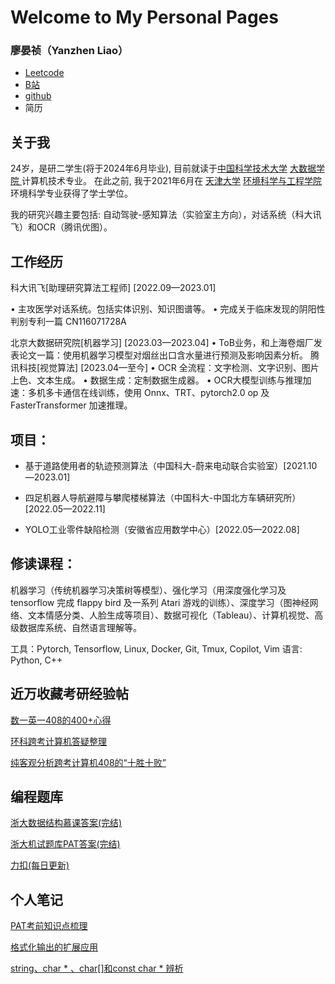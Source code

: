 # Welcome to My Personal Pages

### 廖晏祯（Yanzhen Liao）

* [Leetcode](https://leetcode.cn/u/mhhhaster/)
* [B站](https://space.bilibili.com/4844645)
* [github](https://github.com/Mhhhaster)
* 简历

## 关于我

24岁，是研二学生(将于2024年6月毕业), 目前就读于[中国科学技术大学](https://www.ustc.edu.cn/) [大数据学院 ](https://sds.ustc.edu.cn/)计算机技术专业。 在此之前, 我于2021年6月在 [天津大学](http://www.tju.edu.cn/) [环境科学与工程学院](http://tjusee.tju.edu.cn/) 环境科学专业获得了学士学位。

我的研究兴趣主要包括: 自动驾驶-感知算法（实验室主方向），对话系统（科大讯飞）和OCR（腾讯优图）。

## 工作经历

科大讯飞[助理研究算法工程师] [2022.09—2023.01]  

• 主攻医学对话系统。包括实体识别、知识图谱等。
• 完成关于临床发现的阴阳性判别专利一篇 CN116071728A

北京大数据研究院[机器学习] [2023.03—2023.04] 
• ToB业务，和上海卷烟厂发表论文一篇：使用机器学习模型对烟丝出口含水量进行预测及影响因素分析。
腾讯科技[视觉算法] [2023.04—至今] 
• OCR 全流程：文字检测、文字识别、图片上色、文本生成。
• 数据生成：定制数据生成器。
• OCR大模型训练与推理加速：多机多卡通信在线训练，使用 Onnx、TRT、pytorch2.0 op 及 FasterTransformer 加速推理。

## 项目：

* 基于道路使用者的轨迹预测算法（中国科大-蔚来电动联合实验室）[2021.10—2023.01] 

* 四足机器人导航避障与攀爬楼梯算法（中国科大-中国北方车辆研究所）[2022.05—2022.11]

* YOLO工业零件缺陷检测（安徽省应用数学中心）[2022.05—2022.08] 

  

## 修读课程：

机器学习（传统机器学习决策树等模型）、强化学习（用深度强化学习及 tensorflow 完成 flappy bird 及一系列 Atari 游戏的训练）、深度学习（图神经网络、文本情感分类、人脸生成等项目）、数据可视化（Tableau）、计算机视觉、高级数据库系统、自然语言理解等。

工具：Pytorch, Tensorflow, Linux, Docker, Git, Tmux, Copilot, Vim
语言: Python, C++


## 近万收藏考研经验帖

[数一英一408的400+心得](https://zhuanlan.zhihu.com/p/401034086)

[环科跨考计算机答疑整理](https://zhuanlan.zhihu.com/p/396699404)

[纯客观分析跨考计算机408的“十胜十败”](https://zhuanlan.zhihu.com/p/397615245)

## 编程题库

[浙大数据结构慕课答案(完结)](https://github.com/Mhhhaster/MOOC-DS-homework/tree/master/%E6%95%B0%E6%8D%AE%E7%BB%93%E6%9E%84%E6%B5%99%E5%A4%A7)

[浙大机试题库PAT答案(完结)](https://github.com/Mhhhaster/PAT-test-Advanced)

[力扣(每日更新)](https://github.com/Mhhhaster/myleetcode)

## 个人笔记

[PAT考前知识点梳理](https://blog.csdn.net/Mhhhaster/article/details/106748807?spm=1001.2014.3001.5501)

[格式化输出的扩展应用](https://blog.csdn.net/Mhhhaster/article/details/105982360)

[string、char * 、char[]和const char * 辨析](https://blog.csdn.net/Mhhhaster/article/details/105883299)


